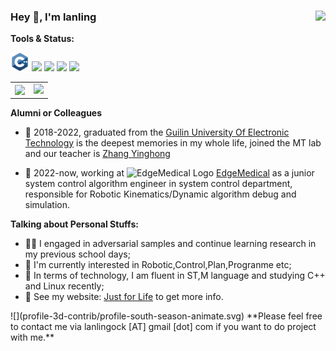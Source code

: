 ### Hey 👋, I'm lanling   <img align="right" src="https://visitor-badge.laobi.icu/badge?page_id=fengchangt.fengchangt">

<!--[ <br />](https://weibo.com/u/6600574650) -->
<!-- -  Youth begins in 2010 and ends in 2022;-->

<!-- <br /> -->

**Tools & Status:**

<code><img height="30" src="https://raw.githubusercontent.com/github/explore/80688e429a7d4ef2fca1e82350fe8e3517d3494d/topics/cpp/cpp.png"></code>
<code><img height="30" src="https://upload.wikimedia.org/wikipedia/commons/2/2d/Breezeicons-apps-48-matlab.svg"></code>
<code><img height="30" src="https://upload.wikimedia.org/wikipedia/commons/thumb/c/c3/Python-logo-notext.svg/220px-Python-logo-notext.svg.png"></code>
<code><img height="30" src="https://www.qt.io/hubfs/qt-design-system/assets/logos/qt-logo.svg"></code>
<code><img height="30" src="https://upload.wikimedia.org/wikipedia/commons/5/51/Logo_TwinCAT.png"></code>

<table cellspacing="0" cellpadding="0">
  <tr align="center" valign="middle">
    <td><img align="left" src="https://github-readme-stats.vercel.app/api?username=fengchangt&count_private=true"></td>
    <td><img  src="https://github-readme-streak-stats.herokuapp.com?user=fengchangt"></td>
  </tr>
</table>


**Alumni or Colleagues**

- :rowboat: 2018-2022, graduated from the [ Guilin University Of Electronic Technology](https://www.guet.edu.cn/) is the deepest memories in my whole life, joined the MT lab and our teacher is [Zhang Yinghong](https://www.guet.edu.cn/people2/1110067.html)
  
- :speedboat: 2022-now, working at <img height="25" align="top" src="https://www.icloudnews.net/uploadfile/20220824/202208241154494386.png" alt="EdgeMedical Logo"> [EdgeMedical](http://www.edgemed.cn/) as a junior system control algorithm engineer in system control department, responsible for Robotic Kinematics/Dynamic algorithm debug and simulation.
  
**Talking about Personal Stuffs:**

- 👨‍💻 I engaged in adversarial samples and continue learning research in my previous school days;
- 🌱 I'm currently interested in Robotic,Control,Plan,Progranme etc;
- 🤔 In terms of technology, I am fluent in ST,M language and studying C++ and Linux recently;
- 📝 See my website: [Just for Life](https://fengchangt.github.io) to get more info.

<!--> ![](profile-3d-contrib/profile-south-season-animate.svg)

**Please feel free to contact me via lanlingock [AT] gmail [dot] com if you want to do project with me.**
